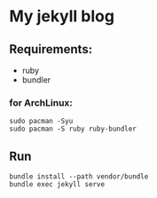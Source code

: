 # My jekyll blog

## Requirements:

- ruby
- bundler

### for ArchLinux:

```shell
sudo pacman -Syu
sudo pacman -S ruby ruby-bundler

```

## Run

```shell
bundle install --path vendor/bundle
bundle exec jekyll serve

```